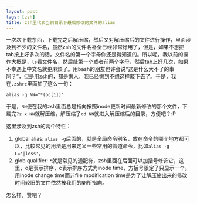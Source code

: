 ```yaml
---
layout: post
tags: [zsh]
title: zsh里代表当前目录下最后修改的文件的alias
---
```


一次次下载东西，下载完之后解压缩，然后又对解压缩后的文件进行操作，里面涉及到不少的文件名，虽然zsh的文件名补全已经非常好用了，但是，如果不想把tab按上好多次的话，文件名的第一个字母你还是得知道的。所以呢，我以前的操作大概是，`ls`看文件名，然后敲第一个或者前两个字母，然后tab上好几次，如果不幸遇上中文名就更麻烦了。用bash的朋友也许会说“这是什么大不了的事阿？”，但是用zsh的，都是懒人，我已经懒到不想这样敲下去了。于是，我在`.zshrc`里面加了这么一句：

    alias -g NN="*(oc[1])"

于是，`NN`便在我的zsh里面总是指向按照inode更新时间最新修改的那个文件，下载完`7z x NN`就解压缩，解压缩了`cd NN`就进入解压缩后的目录，方便吧？:P

这里涉及到zsh的两个特性：

1.  global alias:
    `alias -g`后面的，就是全局命令别名，放在命令的哪个地方都可以，比较常见的用法是用来定义一些常用的管道命令，比如`alias -g L='|less'`。
2.  glob qualifier:
    `*`就是常见的通配符，zsh里面在后面可以加括号修饰它，这里，o是表示排序，c表示排序方式为inode time，方括号限定了只显示一个。用inode change time而非file modification time是为了让解压缩出来的修改时间较旧的文件依然被我们的`NN`所指向。

怎么样，赞吧？
